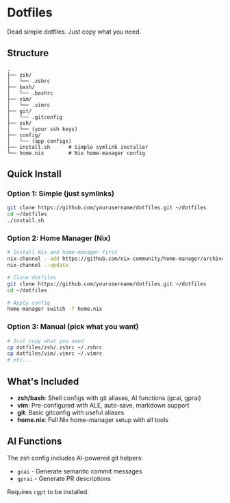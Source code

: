 # Dotfiles

Dead simple dotfiles. Just copy what you need.

## Structure

```
.
├── zsh/
│   └── .zshrc
├── bash/
│   └── .bashrc
├── vim/
│   └── .vimrc
├── git/
│   └── .gitconfig
├── ssh/
│   └── (your ssh keys)
├── config/
│   └── (app configs)
├── install.sh      # Simple symlink installer
└── home.nix        # Nix home-manager config
```

## Quick Install

### Option 1: Simple (just symlinks)
```bash
git clone https://github.com/yourusername/dotfiles.git ~/dotfiles
cd ~/dotfiles
./install.sh
```

### Option 2: Home Manager (Nix)
```bash
# Install Nix and home-manager first
nix-channel --add https://github.com/nix-community/home-manager/archive/release-24.05.tar.gz home-manager
nix-channel --update

# Clone dotfiles
git clone https://github.com/yourusername/dotfiles.git ~/dotfiles
cd ~/dotfiles

# Apply config
home-manager switch -f home.nix
```

### Option 3: Manual (pick what you want)
```bash
# Just copy what you need
cp dotfiles/zsh/.zshrc ~/.zshrc
cp dotfiles/vim/.vimrc ~/.vimrc
# etc...
```

## What's Included

- **zsh/bash**: Shell configs with git aliases, AI functions (gcai, gprai)
- **vim**: Pre-configured with ALE, auto-save, markdown support
- **git**: Basic gitconfig with useful aliases
- **home.nix**: Full Nix home-manager setup with all tools

## AI Functions

The zsh config includes AI-powered git helpers:
- `gcai` - Generate semantic commit messages
- `gprai` - Generate PR descriptions

Requires `cgpt` to be installed.